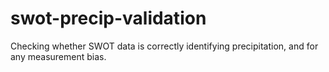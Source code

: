 # swot-precip-validation
Checking whether SWOT data is correctly identifying precipitation, and for any measurement bias.
